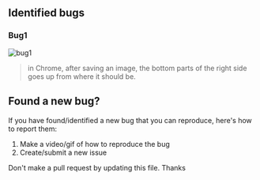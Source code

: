 ## Identified bugs
### Bug1

![bug1](https://user-images.githubusercontent.com/6418354/198987606-fb710ffb-2148-45a7-8001-144d9a9e619d.gif)

> in Chrome, after saving an image, the bottom parts of the right side goes up from where it should be. 

## Found a new bug?
If you have found/identified a new bug that you can reproduce, here's how to report them:
1. Make a video/gif of how to reproduce the bug
2. Create/submit a new issue

Don't make a pull request by updating this file. Thanks